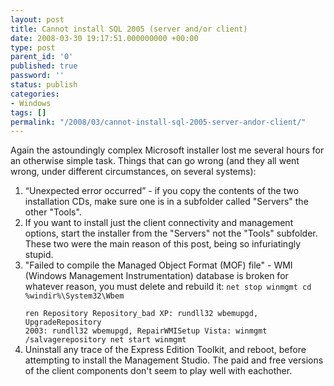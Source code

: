 ```yaml
---
layout: post
title: Cannot install SQL 2005 (server and/or client)
date: 2008-03-30 19:17:51.000000000 +00:00
type: post
parent_id: '0'
published: true
password: ''
status: publish
categories:
- Windows
tags: []
permalink: "/2008/03/cannot-install-sql-2005-server-andor-client/"
---
```

Again the astoundingly complex Microsoft installer lost me several hours  for an otherwise simple task. Things that can go wrong (and they all  went wrong, under different circumstances, on several systems):
1.  “Unexpected error occurred” - if you copy the contents of the two  installation CDs, make sure one is in a subfolder called "Servers" the  other "Tools".
2. If you want to install just the client connectivity  and management options, start the installer from the "Servers" not the  "Tools" subfolder.
These two were the main reason of this post, being so infuriatingly stupid.
3.  "Failed to compile the Managed Object Format (MOF) file" - WMI (Windows  Management Instrumentation) database is broken for whatever reason, you  must delete and rebuild it:
<code>net stop winmgmt
cd %windir%\System32\Wbem\
ren Repository Repository_bad
XP: rundll32 wbemupgd, UpgradeRepository
2003: rundll32 wbemupgd, RepairWMISetup
Vista: winmgmt /salvagerepository
net start winmgmt</code>
4.  Uninstall any trace of the Express Edition Toolkit, and reboot, before  attempting to install the Management Studio. The paid and free versions  of the client components don't seem to play well with eachother.
